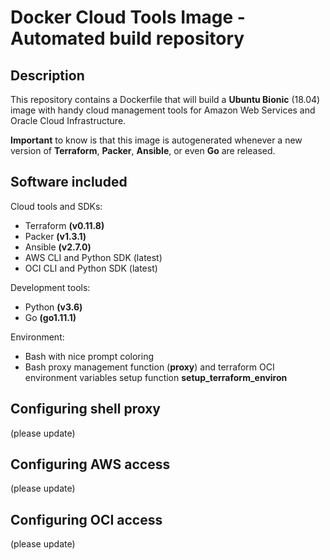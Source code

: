 # Docker Cloud Tools Image - Automated build repository

## Description

This repository contains a Dockerfile that will build a **Ubuntu Bionic** (18.04) image with handy cloud management tools for Amazon Web Services and Oracle Cloud Infrastructure.

**Important** to know is that this image is autogenerated whenever a new version of **Terraform**, **Packer**, **Ansible**, or even **Go** are released.

## Software included

Cloud tools and SDKs:
* Terraform **(v0.11.8)**
* Packer **(v1.3.1)**
* Ansible **(v2.7.0)**
* AWS CLI and Python SDK (latest)
* OCI CLI and Python SDK (latest)

Development tools:
* Python **(v3.6)**
* Go **(go1.11.1)**

Environment:
* Bash with nice prompt coloring
* Bash proxy management function (**proxy**) and terraform OCI environment variables setup function **setup_terraform_environ**

## Configuring shell proxy
(please update)
## Configuring AWS access
(please update)
## Configuring OCI access
(please update)
